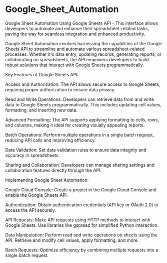 # Google_Sheet_Automation
Google Sheet Automation Using Google Sheets API  - This interface allows developers to automate and enhance their spreadsheet-related tasks, paving the way for seamless integration and enhanced productivity.

Google Sheet Automation involves harnessing the capabilities of the Google Sheets API to streamline and automate various spreadsheet-related processes. Whether it's data entry, updating records, generating reports, or collaborating on spreadsheets, the API empowers developers to build robust solutions that interact with Google Sheets programmatically.

Key Features of Google Sheets API:

Access and Authorization: The API allows secure access to Google Sheets, requiring proper authorization to ensure data privacy.

Read and Write Operations: Developers can retrieve data from and write data to Google Sheets programmatically. This includes updating cell values, formatting, and inserting new data.

Advanced Formatting: The API supports applying formatting to cells, rows, and columns, making it ideal for creating visually appealing reports.

Batch Operations: Perform multiple operations in a single batch request, reducing API calls and improving efficiency.

Data Validation: Set data validation rules to ensure data integrity and accuracy in spreadsheets.

Sharing and Collaboration: Developers can manage sharing settings and collaboration features directly through the API.

Implementing Google Sheet Automation:

Google Cloud Console: Create a project in the Google Cloud Console and enable the Google Sheets API.

Authentication: Obtain authentication credentials (API key or OAuth 2.0) to access the API securely.

API Requests: Make API requests using HTTP methods to interact with Google Sheets. Use libraries like gspread for simplified Python interaction.

Data Manipulation: Perform read and write operations on sheets using the API. Retrieve and modify cell values, apply formatting, and more.

Batch Requests: Optimize efficiency by combining multiple requests into a single batch request.

